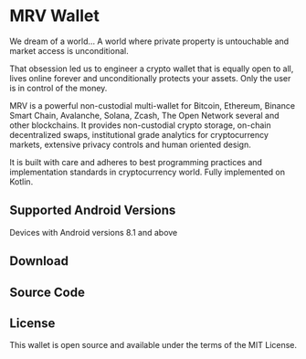 # MRV Wallet

We dream of a world… A world where private property is untouchable and market access is unconditional.

That obsession led us to engineer a crypto wallet that is equally open to all, lives online forever and unconditionally protects your assets. Only the user is in control of the money.

MRV is a powerful non-custodial multi-wallet for Bitcoin, Ethereum, Binance Smart Chain, Avalanche, Solana, Zcash, The Open Network several and other blockchains. It provides non-custodial crypto storage, on-chain decentralized swaps, institutional grade analytics for cryptocurrency markets, extensive privacy controls and human oriented design. 

It is built with care and adheres to best programming practices and implementation standards in cryptocurrency world. Fully implemented on Kotlin.


## Supported Android Versions

Devices with Android versions 8.1 and above

## Download


## Source Code


## License

This wallet is open source and available under the terms of the MIT License.
